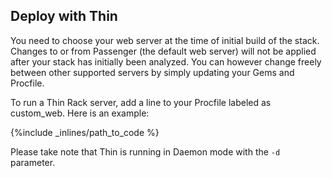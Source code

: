 ## Deploy with Thin

You need to choose your web server at the time of initial build of the stack. Changes to or from Passenger (the default web server) will not be applied after your stack has initially been analyzed. You can however change freely between other supported servers by simply updating your Gems and Procfile.

To run a Thin Rack server, add a line to your Procfile labeled as custom&#95;web. Here is an example:



{%include _inlines/path_to_code %}



Please take note that Thin is running in Daemon mode with the `-d` parameter.




